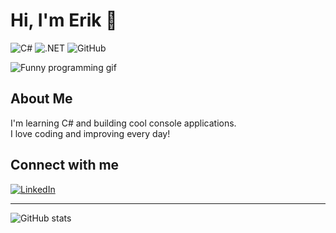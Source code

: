 # Hi, I'm Erik 👋

![C#](https://img.shields.io/badge/C%23-239120?style=for-the-badge&logo=c-sharp&logoColor=white)
![.NET](https://img.shields.io/badge/.NET-512BD4?style=for-the-badge&logo=dotnet&logoColor=white)
![GitHub](https://img.shields.io/badge/GitHub-181717?style=for-the-badge&logo=github&logoColor=white)

![Funny programming gif](https://media.giphy.com/media/l3vR85PnGsBwu1PFK/giphy.gif)

## About Me

I'm learning C# and building cool console applications.  
I love coding and improving every day!  

## Connect with me

[![LinkedIn](https://img.shields.io/badge/LinkedIn-0077B5?style=for-the-badge&logo=linkedin&logoColor=white)](https://www.linkedin.com/in/erik-jonsson-b16680368/)


---

![GitHub stats](https://github-readme-stats.vercel.app/api?username=EriksDevelopment&show_icons=true&theme=radical)
